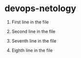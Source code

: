 # devops-netology
1. First line in the file
2. Second line in the file

7. Seventh line in the file
8. Eighth line in the file

